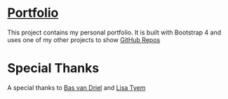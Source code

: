 # [Portfolio](https://marcovp.nl/)

This project contains my personal portfolio. It is built with Bootstrap 4 and uses one of my other projects to show [GitHub Repos](https://github.com/marc0tjevp/Github-Box-Bootstrap4)

# Special Thanks
A special thanks to [Bas van Driel](https://github.com/basvandriel) and [Lisa Tyem](https://github.com/afroneko)
